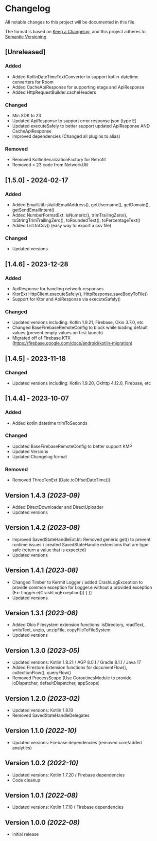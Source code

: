 # Changelog

All notable changes to this project will be documented in this file.

The format is based on [Keep a Changelog](https://keepachangelog.com/en/1.0.0/),
and this project adheres to [Semantic Versioning](https://semver.org/spec/v2.0.0.html).

## [Unreleased]

### Added

- Added KotlinDateTimeTextConverter to support kotlin-datetime converters for Room
- Added CacheApiResponse for supporting etags and ApiResponse
- Added HttpRequestBuilder.cacheHeaders

### Changed

- Min SDK to 23
- Updated ApiResponse to support error response json (type E)
- Updated executeSafely to better support updated ApiResponse AND CacheApiResponse
- Improved dependencies (Changed all plugins to alias)

### Removed

- Removed KotlinSerializationFactory for Retrofit
- Removed < 23 code from NetworkUtil

## [1.5.0] - 2024-02-17

### Added

- Added EmailUtil.isValidEmailAddress(), getUsername(), getDomain(), getSendEmailIntent()
- Added NumberFormatExt: isNumeric(), trimTrailingZero(), toStringTrimTrailingZero(), toRoundedText(), toPercentageText()
- Added List.toCsv() (easy way to export a csv file)

### Changed

- Updated versions

## [1.4.6] - 2023-12-28

### Added

- ApiResponse for handling network responses
- KtorExt HttpClient.executeSafely(), HttpResponse.saveBodyToFile()
- Support for Ktor and ApiResponse via executeSafely()


### Changed

- Updated versions including: Kotlin 1.9.21, Firebase, Okio 3.7.0, etc
- Changed BaseFirebaseRemoteConfig to block while loading default values (prevent empty values on first launch)
- Migrated off of Firebase KTX (https://firebase.google.com/docs/android/kotlin-migration)


## [1.4.5] - 2023-11-18

### Changed

- Updated versions including: Kotlin 1.9.20, Okhttp 4.12.0, Firebase, etc

## [1.4.4] - 2023-10-07

### Added

- Added kotlin datetime trimToSeconds

### Changed

- Updated BaseFirebaseRemoteConfig to better support KMP
- Updated Versions
- Updated Changelog format

### Removed

- Removed ThreeTenExt (Date.toOffsetDateTime())


Version 1.4.3 *(2023-09)*
-------------------------
* Added DirectDownloader and DirectUploader
* Updated versions

Version 1.4.2 *(2023-08)*
-------------------------
* Improved SavedStateHandleExt.kt: Removed generic get() to prevent runtime issues / created SavedStateHandle extensions that are type safe (return a value that is expected)
* Updated versions

Version 1.4.1 *(2023-08)*
-------------------------
* Changed Timber to Kermit Logger / added CrashLogException to provide common exception for Logger.e without a provided exception (Ex: Logger.e(CrashLogException()) { })
* Updated versions

Version 1.3.1 *(2023-06)*
-------------------------
* Added Okio Filesystem extension functions: isDirectory, readText, writeText, unzip, unzipFile, copyFileToFileSystem
* Updated versions

Version 1.3.0 *(2023-05)*
-------------------------
* Updated versions: Kotlin 1.8.21 / AGP 8.0.1 / Gradle 8.1.1 / Java 17
* Added Firestore Extension functions for documentFlow(), collectionFlow(), queryFlow() 
* Removed ProcessScope (Use CoroutinesModule to provide ioDispatcher, defaultDispatcher, appScope)

Version 1.2.0 *(2023-02)*
-------------------------
* Updated versions: Kotlin 1.8.10
* Removed SavedStateHandleDelegates

Version 1.1.0 *(2022-10)*
-------------------------
* Updated versions: Firebase dependencies (removed core/added analytics)

Version 1.0.2 *(2022-10)*
-------------------------
* Updated versions: Kotlin 1.7.20 / Firebase dependencies
* Code cleanup

Version 1.0.1 *(2022-08)*
-------------------------
* Updated versions: Kotlin 1.7.10 / Firebase dependencies

Version 1.0.0 *(2022-08)*
-------------------------
* Initial release